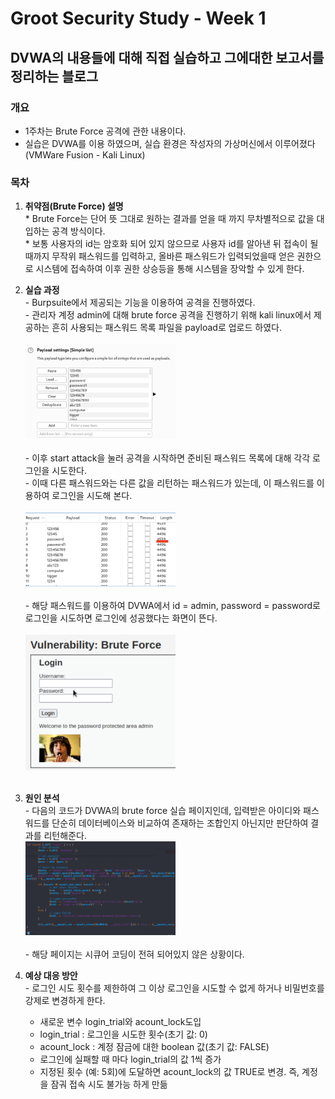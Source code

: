 # Groot Security Study - Week 1

## DVWA의 내용들에 대해 직접 실습하고 그에대한 보고서를 정리하는 블로그

### 개요
  * 1주차는 Brute Force 공격에 관한 내용이다.<br/>
  * 실습은 DVWA를 이용 하였으며, 실습 환경은 작성자의 가상머신에서 이루어졌다(VMWare Fusion - Kali Linux)<br/>

### 목차
  1. **취약점(Brute Force) 설명**<br/>
    * Brute Force는 단어 뜻 그대로 원하는 결과를 얻을 때 까지 무차별적으로 값을 대입하는 공격 방식이다.<br/>
    * 보통 사용자의 id는 암호화 되어 있지 않으므로 사용자 id를 알아낸 뒤 접속이 될때까지 무작위 패스워드를 입력하고, 올바른 패스워드가 입력되었을때 얻은 권한으로 시스템에 접속하여 이후 권한 상승등을 통해 시스템을 장악할 수 있게 한다.<br/>

  2. **실습 과정**<br/>
    - Burpsuite에서 제공되는 기능을 이용하여 공격을 진행하였다.<br/>
    - 관리자 계정 admin에 대해 brute force 공격을 진행하기 위해 kali linux에서 제공하는 흔히 사용되는 패스워드 목록 파일을 payload로 업로드 하였다.<br/><br/>
    <img src="/assets/230527/230527_screenshot_1.png" width="50%" height="50%" alt="Screenshot_of_uploaded_password_list"><br/><br/>
    - 이후 start attack을 눌러 공격을 시작하면 준비된 패스워드 목록에 대해 각각 로그인을 시도한다.<br/>
    - 이때 다른 패스워드와는 다른 값을 리턴하는 패스워드가 있는데, 이 패스워드를 이용하여 로그인을 시도해 본다.<br/><br/>
    <img src="/assets/230527/230527_screenshot_2.png" width="50%" height="50%" alt="Screenshot_of_trying_password_list"><br/><br/>
    - 해당 패스워드를 이용하여 DVWA에서 id = admin, password = password로 로그인을 시도하면 로그인에 성공했다는 화면이 뜬다.<br/><br/>
    <img src="/assets/230527/230527_screenshot_3.png" width="50%" height="50%" alt="Screenshot_of_result_of_brute_force_attack"><br/><br/>

  3. **원인 분석**<br/>
    - 다음의 코드가 DVWA의 brute force 실습 페이지인데, 입력받은 아이디와 패스워드를 단순히 데이터베이스와 비교하여 존재하는 조합인지 아닌지만 판단하여 결과를 리턴해준다.<br/>
    <img src="/assets/230527/230527_screenshot_4.png" width="50%" height="50%" alt="Screenshot_of_low.php"><br/><br/>
    - 해당 페이지는 시큐어 코딩이 전혀 되어있지 않은 상황이다.<br/>

  4. **예상 대응 방안**<br/>
    - 로그인 시도 횟수를 제한하여 그 이상 로그인을 시도할 수 없게 하거나 비밀번호를 강제로 변경하게 한다.<br/>
      * 새로운 변수 login_trial와 acount_lock도입<br/>
      * login_trial : 로그인을 시도한 횟수(초기 값: 0)<br/>
      * acount_lock : 계정 잠금에 대한 boolean 값(초기 값: FALSE)<br/>
      * 로그인에 실패할 때 마다 login_trial의 값 1씩 증가<br/>
      * 지정된 횟수 (예: 5회)에 도달하면 acount_lock의 값 TRUE로 변경. 즉, 계정을 잠궈 접속 시도 불가능 하게 만듦<br/>